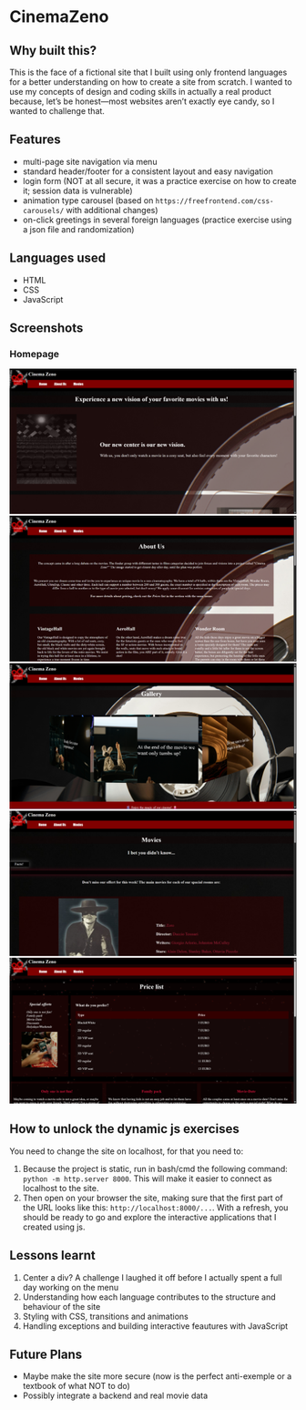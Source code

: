 # CinemaZeno

## Why built this?
This is the face of a fictional site that I built using only frontend languages for a better understanding on how to create a site from scratch. I wanted to use my concepts of design and coding skills in actually a real product because, let’s be honest—most websites aren’t exactly eye candy, so I wanted to challenge that.

## Features
- multi-page site navigation via menu
- standard header/footer for a consistent layout and easy navigation
- login form (NOT at all secure, it was a practice exercise on how to create it; session data is vulnerable)
- animation type carousel (based on `https://freefrontend.com/css-carousels/` with additional changes)
- on-click greetings in several foreign languages (practice exercise using a json file and randomization)

## Languages used
- HTML
- CSS
- JavaScript

## Screenshots
### Homepage
![Homepage](https://github.com/lorenabora/CinemaZeno/blob/main/CinemaZenoSS/Screenshot%202025-08-21%20231230.png)
![About us](https://github.com/lorenabora/CinemaZeno/blob/main/CinemaZenoSS/Screenshot%202025-08-21%20231303.png)
![Galery](https://github.com/lorenabora/CinemaZeno/blob/main/CinemaZenoSS/Screenshot%202025-08-21%20231351.png)
![Movies](https://github.com/lorenabora/CinemaZeno/blob/main/CinemaZenoSS/Screenshot%202025-08-21%20231405.png)
![Prices](https://github.com/lorenabora/CinemaZeno/blob/main/CinemaZenoSS/Screenshot%202025-08-21%20231421.png)

## How to unlock the dynamic js exercises
You need to change the site on localhost, for that you need to:
1. Because the project is static, run in bash/cmd the following command: `python -m http.server 8000`. This will make it easier to connect as localhost to the site.
2. Then open on your browser the site, making sure that the first part of the URL looks like this: `http://localhost:8000/...`. With a refresh, you should be ready to go and explore the interactive applications that I created using js.

## Lessons learnt
1. Center a div? A challenge I laughed it off before I actually spent a full day working on the menu
2. Understanding how each language contributes to the structure and behaviour of the site
3. Styling with CSS, transitions and animations
4. Handling exceptions and building interactive feautures with JavaScript

## Future Plans
- Maybe make the site more secure (now is the perfect anti-exemple or a textbook of what NOT to do)
- Possibly integrate a backend and real movie data
